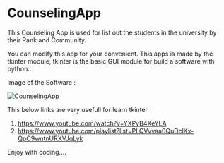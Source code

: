 # CounselingApp
This Counseling App is used for list out the students in the university by their Rank and Community.

You can modify this app for your convenient. This apps is made by the tkinter module, tkinter is the basic GUI module for build  a software with python..

Image of the Software :

![CounselingApp](https://user-images.githubusercontent.com/55015977/81640930-711f1600-943d-11ea-9d73-634d34fb8dc3.png)
  
  
  
This below links are very usefull for learn tkinter
  1. https://www.youtube.com/watch?v=YXPyB4XeYLA
  2. https://www.youtube.com/playlist?list=PLQVvvaa0QuDclKx-QpC9wntnURXVJqLyk
  
  
  
Enjoy with coding....
